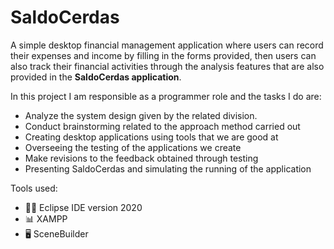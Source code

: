 # **SaldoCerdas**

A simple desktop financial management application where users can record their expenses and income by filling in the forms provided, then users can also track their financial activities through the analysis features that are also provided in the **SaldoCerdas application**.

In this project I am responsible as a programmer role and the tasks I do are:
- Analyze the system design given by the related division.
- Conduct brainstorming related to the approach method carried out
- Creating desktop applications using tools that we are good at
- Overseeing the testing of the applications we create
- Make revisions to the feedback obtained through testing
- Presenting SaldoCerdas and simulating the running of the application

Tools used:
- 🧑‍💻 Eclipse IDE version 2020 
- 📊 XAMPP
- 🖥️ SceneBuilder
